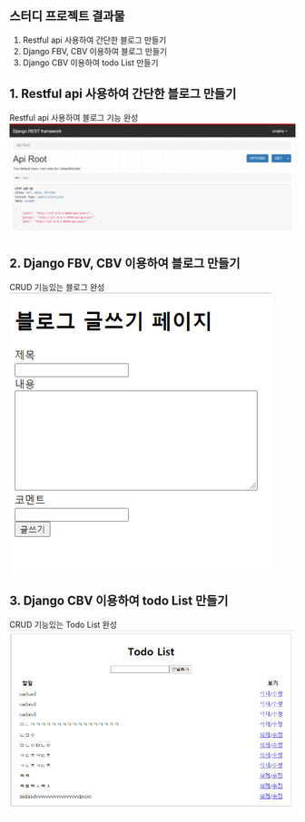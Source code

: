 ## 스터디 프로젝트 결과물 
1. Restful api 사용하여 간단한 블로그 만들기
2. Django FBV, CBV 이용하여 블로그 만들기
3. Django CBV 이용하여 todo List 만들기

## 1. Restful api 사용하여 간단한 블로그 만들기
Restful api 사용하여 블로그 기능 완성
![img_2.png](img_2.png)
## 2. Django FBV, CBV 이용하여 블로그 만들기
CRUD 기능있는 블로그 완성 \
![img_1.png](img_1.png)
## 3. Django CBV 이용하여 todo List 만들기
CRUD 기능있는 Todo List 완성
![img_3.png](img_3.png)